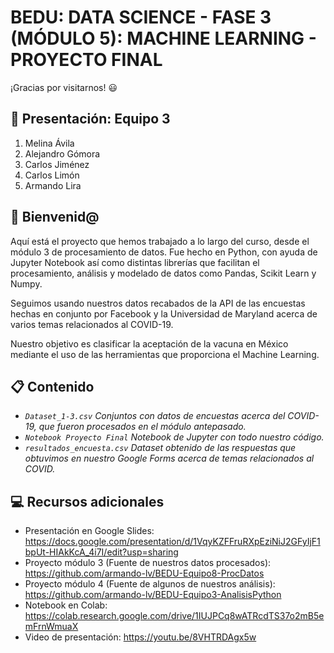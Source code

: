 # BEDU: DATA SCIENCE - FASE 3 (MÓDULO 5): MACHINE LEARNING - PROYECTO FINAL
¡Gracias por visitarnos! 😃

## 🙋 Presentación: Equipo 3
1. Melina Ávila
2. Alejandro Gómora
3. Carlos Jiménez
4. Carlos Limón
5. Armando Lira

## 👋 Bienvenid@
Aquí está el proyecto que hemos trabajado a lo largo del curso, desde el módulo 3 de procesamiento de datos. Fue hecho en Python, con ayuda de Jupyter Notebook así como distintas librerías que facilitan el procesamiento, análisis y modelado de datos como Pandas, Scikit Learn y Numpy.

Seguimos usando nuestros datos recabados de la API de las encuestas hechas en conjunto por Facebook y la Universidad de Maryland acerca de varios temas relacionados al COVID-19.

Nuestro objetivo es clasificar la aceptación de la vacuna en México mediante el uso de las herramientas que proporciona el Machine Learning.

## 📋 Contenido
- _```Dataset_1-3.csv``` Conjuntos con datos de encuestas acerca del COVID-19, que fueron procesados en el módulo antepasado._
- _```Notebook Proyecto Final``` Notebook de Jupyter con todo nuestro código._
- _```resultados_encuesta.csv``` Dataset obtenido de las respuestas que obtuvimos en nuestro Google Forms acerca de temas relacionados al COVID._

## 💻 Recursos adicionales
- Presentación en Google Slides: https://docs.google.com/presentation/d/1VqyKZFFruRXpEziNiJ2GFyIjF1bpUt-HIAkKcA_4i7I/edit?usp=sharing
- Proyecto módulo 3 (Fuente de nuestros datos procesados): https://github.com/armando-lv/BEDU-Equipo8-ProcDatos
- Proyecto módulo 4 (Fuente de algunos de nuestros análisis): https://github.com/armando-lv/BEDU-Equipo3-AnalisisPython
- Notebook en Colab: https://colab.research.google.com/drive/1IUJPCq8wATRcdTS37o2mB5emFrnWmuaX
- Video de presentación: https://youtu.be/8VHTRDAgx5w
